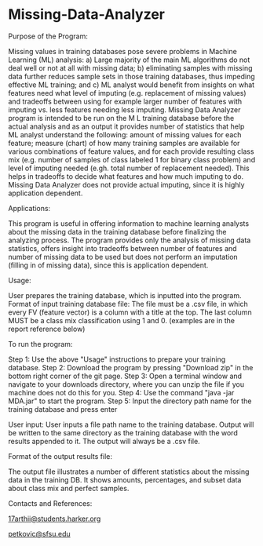 # Missing-Data-Analyzer
Purpose of the Program:

Missing values in  training databases pose severe problems in Machine Learning (ML)  analysis: a) Large majority of the main ML algorithms  do not deal well or not at all with missing data; b) eliminating samples with missing data further reduces sample sets in those training databases, thus  impeding effective  ML training; and c)  ML analyst would benefit from insights on what features need what level of imputing (e.g. replacement of missing values) and tradeoffs between using for example larger number of features with imputing vs. less features needing less imputing. 
Missing Data Analyzer program is intended to be run on the M L training database before the actual analysis and as an output it provides number of statistics that help ML analyst understand the following: amount of missing values for each feature; measure (chart) of how many training samples are available for various combinations of feature values, and for each provide resulting class mix (e.g. number of samples of class labeled 1 for binary class problem) and level of imputing needed (e.gh. total number of replacement needed). This helps in tradeoffs to decide what features and how much imputing to do.   Missing Data Analyzer does not provide actual imputing, since it is highly application dependent.

Applications:

This program is useful in offering information to machine learning analysts about the missing data in the training database before finalizing the analyzing process. The program provides only the analysis of missing data statistics, offers insight into tradeoffs between number of features and number of missing data to be used but does not perform an imputation (filling in of missing data), since this is application dependent.

Usage:

User prepares the training database, which is inputted into the program. 
Format of input training database file: The file must be a .csv file, in which every FV (feature vector) is a column with a title at the top. The last column MUST be a class mix classification using 1 and 0.  (examples are in the report reference below)

To run the program:

Step 1: Use the above "Usage" instructions to prepare your training database.
Step 2: Download the program by pressing "Download zip" in the bottom right corner of the git page.
Step 3: Open a terminal window and navigate to your downloads directory, where you can unzip the file if you machine does not         do this for you.
Step 4: Use the command "java -jar MDA.jar" to start the program.
Step 5: Input the directory path name for the training database and press enter

User input: User inputs a file path name to the training database. Output will be written to the same directory as the training database with the word results appended to it. The output will always be a .csv file.

Format of the output results file: 

The output file illustrates a number of different statistics about the missing data in the training DB. It shows amounts, percentages, and subset data about class mix and perfect samples.

Contacts and References:

17arthii@students.harker.org

petkovic@sfsu.edu 
